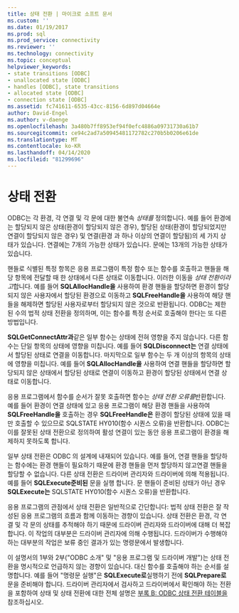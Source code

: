 ```yaml
---
title: 상태 전환 | 마이크로 소프트 문서
ms.custom: ''
ms.date: 01/19/2017
ms.prod: sql
ms.prod_service: connectivity
ms.reviewer: ''
ms.technology: connectivity
ms.topic: conceptual
helpviewer_keywords:
- state transitions [ODBC]
- unallocated state [ODBC]
- handles [ODBC], state transitions
- allocated state [ODBC]
- connection state [ODBC]
ms.assetid: fc741611-6535-43cc-8156-6d897d04664e
author: David-Engel
ms.author: v-daenge
ms.openlocfilehash: 3a480b7ff8953ef94f0efc4886a09731730a61b7
ms.sourcegitcommit: ce94c2ad7a50945481172782c270b5b0206e61de
ms.translationtype: MT
ms.contentlocale: ko-KR
ms.lasthandoff: 04/14/2020
ms.locfileid: "81299696"
---
```

# <a name="state-transitions"></a>상태 전환
ODBC는 각 환경, 각 연결 및 각 문에 대한 불연속 *상태를* 정의합니다. 예를 들어 환경에는 할당되지 않은 상태(환경이 할당되지 않은 경우), 할당된 상태(환경이 할당되었지만 연결이 할당되지 않은 경우) 및 연결(환경 과 하나 이상의 연결이 할당됨)의 세 가지 상태가 있습니다. 연결에는 7개의 가능한 상태가 있습니다. 문에는 13개의 가능한 상태가 있습니다.  
  
 핸들로 식별된 특정 항목은 응용 프로그램이 특정 함수 또는 함수를 호출하고 핸들을 해당 항목에 전달할 때 한 상태에서 다른 상태로 이동합니다. 이러한 이동을 *상태 전환이라고*합니다. 예를 들어 **SQLAllocHandle을** 사용하여 환경 핸들을 할당하면 환경이 할당되지 않은 사용자에서 할당된 환경으로 이동하고 **SQLFreeHandle을** 사용하여 해당 핸들을 해제하면 할당된 사용자로부터 할당되지 않은 것으로 반환됩니다. ODBC는 제한된 수의 법적 상태 전환을 정의하며, 이는 함수를 특정 순서로 호출해야 한다는 또 다른 방법입니다.  
  
 **SQLGetConnectAttr과**같은 일부 함수는 상태에 전혀 영향을 주지 않습니다. 다른 함수는 단일 항목의 상태에 영향을 미칩니다. 예를 들어 **SQLDisconnect는** 연결 상태에서 할당된 상태로 연결을 이동합니다. 마지막으로 일부 함수는 두 개 이상의 항목의 상태에 영향을 미칩니다. 예를 들어 **SQLAllocHandle을** 사용하여 연결 핸들을 할당하면 할당되지 않은 상태에서 할당된 상태로 연결이 이동하고 환경이 할당된 상태에서 연결 상태로 이동합니다.  
  
 응용 프로그램에서 함수를 순서가 잘못 호출하면 함수는 *상태 전환 오류를*반환합니다. 예를 들어 환경이 연결 상태에 있고 응용 프로그램이 해당 환경 핸들을 사용하여 **SQLFreeHandle을** 호출하는 경우 **SQLFreeHandle은** 환경이 할당된 상태에 있을 때만 호출할 수 있으므로 SQLSTATE HY010(함수 시퀀스 오류)을 반환합니다. ODBC는 이를 잘못된 상태 전환으로 정의하여 활성 연결이 있는 동안 응용 프로그램이 환경을 해제하지 못하도록 합니다.  
  
 일부 상태 전환은 ODBC 의 설계에 내재되어 있습니다. 예를 들어, 연결 핸들을 할당하는 함수에는 환경 핸들이 필요하기 때문에 환경 핸들을 먼저 할당하지 않고연결 핸들을 할당할 수 없습니다. 다른 상태 전환은 드라이버 관리자와 드라이버에 의해 적용됩니다. 예를 들어 **SQLExecute준비된** 문을 실행 합니다. 문 핸들이 준비된 상태가 아닌 경우 **SQLExecute는** SQLSTATE HY010(함수 시퀀스 오류)을 반환합니다.  
  
 응용 프로그램의 관점에서 상태 전환은 일반적으로 간단합니다: 법적 상태 전환은 잘 작성된 응용 프로그램의 흐름과 함께 이동하는 경향이 있습니다. 상태 전환은 환경, 각 연결 및 각 문의 상태를 추적해야 하기 때문에 드라이버 관리자와 드라이버에 대해 더 복잡합니다. 이 작업의 대부분은 드라이버 관리자에 의해 수행됩니다. 드라이버가 수행해야 하는 대부분의 작업은 보류 중인 결과가 있는 명령문에서 발생합니다.  
  
 이 설명서의 1부와 2부("ODBC 소개" 및 "응용 프로그램 및 드라이버 개발")는 상태 전환을 명시적으로 언급하지 않는 경향이 있습니다. 대신 함수를 호출해야 하는 순서를 설명합니다. 예를 들어 "명령문 실행"은 **SQLExecute로**실행하기 전에 **SQLPrepare로** 문을 준비해야 합니다. 드라이버 관리자에서 검사하고 드라이버에서 확인해야 하는 전환을 포함하여 상태 및 상태 전환에 대한 전체 설명은 [부록 B: ODBC 상태 전환 테이블을](../../../odbc/reference/appendixes/appendix-b-odbc-state-transition-tables.md)참조하십시오.
